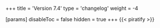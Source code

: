 +++
title = 'Version 7.4'
type = 'changelog'
weight = -4

[params]
  disableToc = false
  hidden = true
+++
{{< piratify >}}
